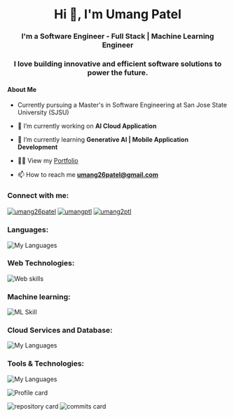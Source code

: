 
<h1 align="center">Hi 👋, I'm Umang Patel</h1>
<h3 align="center">I'm a Software Engineer - Full Stack | Machine Learning Engineer  </h3> 
<h3 align="center">I love building innovative and efficient software solutions to power the future.</h3>
<h4>About Me </h4>

-  Currently pursuing a Master's in Software Engineering at San Jose State University (SJSU)

- 🔭 I’m currently working on **AI Cloud Application** 

- 🌱 I’m currently learning **Generative AI | Mobile Application Development**

- 👨‍💻 View my [Portfolio](https://umangptl.github.io/portfolio)

- 📫 How to reach me **umang26patel@gmail.com**

  <!-- - 📄 Know about my experiences [Resume](https://umangptl.github.io/portfolio/Resources/doc/PatelUmang.pdf) -->


<h3 align="left">Connect with me:</h3>
<p align="left">
<a href="https://linkedin.com/in/umangptl" target="blank"><img align="center" src="https://go-skill-icons.vercel.app/api/icons?i=linkedin&titles=true" alt="umang26patel"/></a>
<a href="https://instagram.com/umangptl" target="blank"><img align="center" src="https://go-skill-icons.vercel.app/api/icons?i=instagram&titles=true" alt="umangptl"/></a>
<a href="https://twitter.com/umang2ptl" target="blank"><img align="center" src="https://go-skill-icons.vercel.app/api/icons?i=x&titles=true" alt="umang2ptl"/></a>
</p>

<h3 align="left">Languages:</h3>

![My Languages](https://go-skill-icons.vercel.app/api/icons?i=java,py,c,cpp,clojure,scala,md&titles=true)
    
<h3 align="left">Web Technologies:</h3>

![Web skills](https://go-skill-icons.vercel.app/api/icons?i=css,html,js,flask,nodejs,vue,postman,react,spring&titles=true)
    
<h3 align="left">Machine learning:</h3>

![ML Skill](https://go-skill-icons.vercel.app/api/icons?i=tensorflow,pytorch,opencv,anaconda,sklearn&titles=true)
  
    
<h3 align="left">Cloud Services and Database:</h3>

![My Languages](https://go-skill-icons.vercel.app/api/icons?i=aws,azure,gcp,mongodb,mysql,postgres&titles=true)

<h3 align="left">Tools & Technologies:</h3>

![My Languages](https://go-skill-icons.vercel.app/api/icons?i=git,github,sublime,vscode,raspberrypi,figma,jenkins,ansible,docker,kubernetes&titles=true)

<p><img align="center" src="http://github-profile-summary-cards.vercel.app/api/cards/profile-details?username=umangptl&theme=github_dark" alt="Profile card" /></p> 
<p><img align="left" src="http://github-profile-summary-cards.vercel.app/api/cards/repos-per-language?username=umangptl&theme=github_dark&exclude={exclude}" alt="repository card" /></p>
<p><img align="rigth" src="http://github-profile-summary-cards.vercel.app/api/cards/most-commit-language?username=umangptl&theme=github_dark&exclude={exclude}" alt="commits card" /></p>

<!--
<p><img align="left" src="http://github-profile-summary-cards.vercel.app/api/cards/stats?username=umangptl&theme=github_dark&exclude={exclude}" alt="stats card" /></p>
<p><img align="rigth" src="http://github-profile-summary-cards.vercel.app/api/cards/productive-time?username=umangptl&theme=github_dark&exclude={exclude}" alt="time card" /></p> 

<p><img align="center" src="https://github-readme-streak-stats.herokuapp.com?user=umangptl&theme=dark&border_radius=5&exclude_days=Sun&card_width=700)](https://git.io/streak-stats)" alt="total streak card" /></p>

-->

